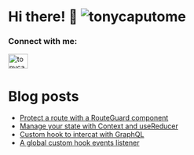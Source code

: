 # Hi there! 👋 <img src="https://komarev.com/ghpvc/?username=tonycaputome&label=Profile%20views&color=0e75b6&style=flat" alt="tonycaputome" />

<h3 align="left">Connect with me:</h3>
<p align="left">
<a href="https://twitter.com/tonycaputome" target="blank"><img align="center" src="https://cdn.jsdelivr.net/npm/simple-icons@3.0.1/icons/twitter.svg" alt="tonycaputome" height="30" width="40" /></a>
</p>


# Blog posts
<!-- BLOG-POST-LIST:START -->
- [Protect a route with a RouteGuard component](https://tonycaputo.me/create-a-routeguard-component-with-hooks)
- [Manage your state with Context and useReducer](https://tonycaputo.me/manage-your-state-with-context-and-usereducer)
- [Custom hook to intercat with GraphQL](https://tonycaputo.me/create-a-custom-hook-to-interact-with-graphql)
- [A global custom hook events listener](https://tonycaputo.me/a-global-custom-hook-for-events-listener)
<!-- BLOG-POST-LIST:END -->
